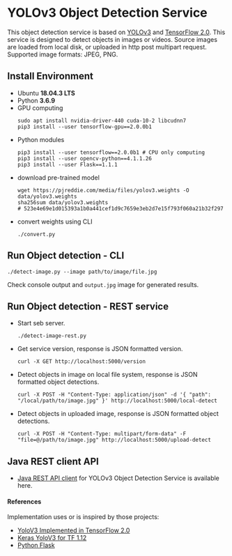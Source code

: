 # YOLOv3 Object Detection Service
This object detection service is based on [YOLOv3](https://pjreddie.com/darknet/yolo/) 
and [TensorFlow 2.0](https://www.tensorflow.org/guide/effective_tf2).
This service is designed to detect objects in images or videos. 
Source images are loaded from local disk, or uploaded in http post multipart request.
Supported image formats: JPEG, PNG.

## Install Environment
* Ubuntu __18.04.3 LTS__
* Python __3.6.9__
* GPU computing
  ```
  sudo apt install nvidia-driver-440 cuda-10-2 libcudnn7
  pip3 install --user tensorflow-gpu==2.0.0b1
  ```
* Python modules
  ```
  pip3 install --user tensorflow==2.0.0b1 # CPU only computing
  pip3 install --user opencv-python==4.1.1.26
  pip3 install --user Flask==1.1.1
  ``` 
* download pre-trained model
  ```
  wget https://pjreddie.com/media/files/yolov3.weights -O data/yolov3.weights
  sha256sum data/yolov3.weights
  # 523e4e69e1d015393a1b0a441cef1d9c7659e3eb2d7e15f793f060a21b32f297
  ```
* convert weights using CLI
  ```
  ./convert.py
  ```  

## Run Object detection - CLI  
```
./detect-image.py --image path/to/image/file.jpg
```
Check console output and ``output.jpg`` image for generated results.

## Run Object detection - REST service
* Start seb server. 
  ```
  ./detect-image-rest.py 
  ```
* Get service version, response is JSON formatted version.  
  ```
  curl -X GET http://localhost:5000/version
  ```
* Detect objects in image on local file system, response is JSON formatted object detections.  
  ```
  curl -X POST -H "Content-Type: application/json" -d '{ "path": "/local/path/to/image.jpg" }' http://localhost:5000/local-detect
  ```
* Detect objects in uploaded image, response is JSON formatted object detections.   
  ```
  curl -X POST -H "Content-Type: multipart/form-data" -F "file=@/path/to/image.jpg" http://localhost:5000/upload-detect
  ```

## Java REST client API
* [Java REST API client](../od-yolov3-tf2-java) for YOLOv3 Object Detection Service is available here.

#### References
Implementation uses or is inspired by those projects:
* [YoloV3 Implemented in TensorFlow 2.0](https://github.com/zzh8829/yolov3-tf2)
* [Keras YoloV3 for TF 1.12](https://github.com/qqwweee/keras-yolo3)
* [Python Flask](https://flask.palletsprojects.com/en/1.1.x/)
  